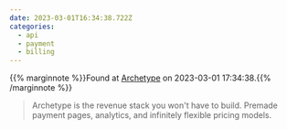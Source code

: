 ```yaml
---
date: 2023-03-01T16:34:38.722Z
categories:
  - api
  - payment
  - billing
---
```

{{% marginnote %}}Found at [Archetype](https://www.archetype.dev/) on 2023-03-01 17:34:38.{{% /marginnote %}}

> Archetype is the revenue stack you won't have to build. Premade payment pages, analytics, and infinitely flexible pricing models.

